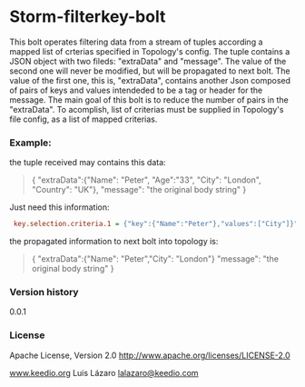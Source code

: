 Storm-filterkey-bolt
======================
This bolt operates filtering data from a stream of tuples according a mapped list of crterias specified in Topology's config.
The tuple contains a JSON object with two fileds: "extraData" and "message". The value of the second one will never be modified,
but will be propagated to next bolt. The value of the first one, this is, "extraData", contains another Json composed of pairs of keys
and values intendeded to be a tag or header for the message.
The main goal of this bolt is to reduce the number of pairs in the "extraData". To acomplish, list of criterias must be
supplied in Topology's file config, as a list of mapped criterias.

### Example: ######
the tuple received may contains this data:

> {
> "extraData":{"Name": "Peter", "Age":"33", "City": "London", "Country": "UK"},
> "message": "the original body string"
> } 

Just need this information:
```ini
 key.selection.criteria.1 = {"key":{"Name":"Peter"},"values":["City"]}" );
```
the propagated information to next bolt into topology is:

> {
> "extraData":{"Name": "Peter","City": "London"}
> "message": "the original body string"
> } 

### Version history ######
0.0.1

### License ######

Apache License, Version 2.0
http://www.apache.org/licenses/LICENSE-2.0

www.keedio.org
Luis Lázaro <lalazaro@keedio.com>